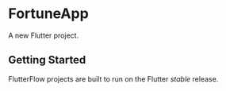 # FortuneApp

A new Flutter project.

## Getting Started

FlutterFlow projects are built to run on the Flutter _stable_ release.
